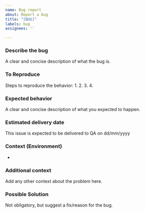 ```yaml
---
name: Bug report
about: Report a bug
title: "[BUG]"
labels: bug
assignees: ''

---
```


### Describe the bug
A clear and concise description of what the bug is.

### To Reproduce
Steps to reproduce the behavior:
1.
2.
3.
4.

### Expected behavior
A clear and concise description of what you expected to happen.

### Estimated delivery date
This issue is expected to be delivered to QA on dd/mm/yyyy

### Context (Environment)
 - 


### Additional context
Add any other context about the problem here.

### Possible Solution
Not obligatory, but suggest a fix/reason for the bug.

